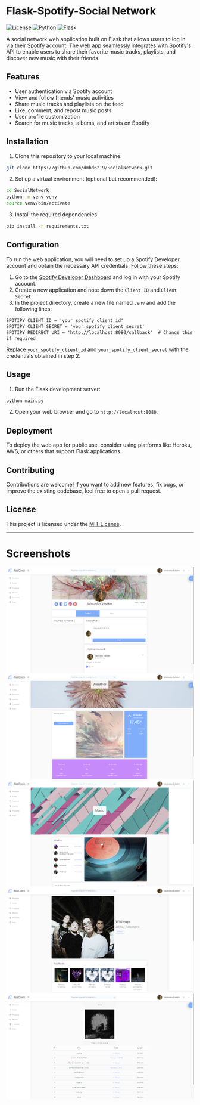 # Flask-Spotify-Social Network

![License](https://img.shields.io/github/license/dmhd6219/SocialNetwork)
[![Python](https://img.shields.io/badge/python-3.9%2B-blue.svg)](https://www.python.org/downloads/release/python-390/)
[![Flask](https://img.shields.io/badge/flask-2.0%2B-blue.svg)](https://flask.palletsprojects.com/en/2.0.x/)

A social network web application built on Flask that allows users to log in via their Spotify account.
The web app seamlessly integrates with Spotify's API to enable users to share their favorite music tracks, playlists,
and discover new music with their friends.

## Features

- User authentication via Spotify account
- View and follow friends' music activities
- Share music tracks and playlists on the feed
- Like, comment, and repost music posts
- User profile customization
- Search for music tracks, albums, and artists on Spotify

## Installation

1. Clone this repository to your local machine:

```bash
git clone https://github.com/dmhd6219/SocialNetwork.git
```

2. Set up a virtual environment (optional but recommended):

```bash
cd SocialNetwork
python -m venv venv
source venv/bin/activate
```

3. Install the required dependencies:

```bash
pip install -r requirements.txt
```

## Configuration

To run the web application, you will need to set up a Spotify Developer account and obtain the necessary API
credentials. Follow these steps:

1. Go to the [Spotify Developer Dashboard](https://developer.spotify.com/dashboard) and log in with your Spotify
   account.
2. Create a new application and note down the `Client ID` and `Client Secret`.
3. In the project directory, create a new file named `.env` and add the following lines:

```env
SPOTIPY_CLIENT_ID = 'your_spotify_client_id'
SPOTIPY_CLIENT_SECRET = 'your_spotify_client_secret'
SPOTIPY_REDIRECT_URI = 'http://localhost:8080/callback'  # Change this if required
```

Replace `your_spotify_client_id` and `your_spotify_client_secret` with the credentials obtained in step 2.

## Usage

1. Run the Flask development server:

```bash
python main.py
```

2. Open your web browser and go to `http://localhost:8080`.

## Deployment

To deploy the web app for public use, consider using platforms like Heroku, AWS, or others that support Flask
applications.

## Contributing

Contributions are welcome! If you want to add new features, fix bugs, or improve the existing codebase, feel free to
open a pull request.

## License

This project is licensed under the [MIT License](LICENSE).

---

# Screenshots

![Profile page](/screenshots/Screenshot_3.png)
![Weather page](/screenshots/Screenshot_4.png)
![Music page](/screenshots/Screenshot_5.png)
![Music Artist page](/screenshots/Screenshot_6.png)
![Music Album page](/screenshots/Screenshot_7.png)